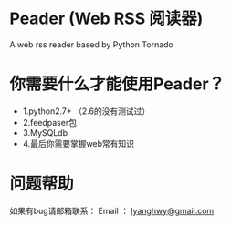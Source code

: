 Peader (Web RSS 阅读器)
======
A web rss reader based by Python Tornado

你需要什么才能使用Peader？
===========
* 1.python2.7+ （2.6的没有测试过）
* 2.feedpaser包
* 3.MySQLdb
* 4.最后你需要掌握web常有知识

问题帮助
=================
如果有bug请邮箱联系：
     Email ： lyanghwy@gmail.com
